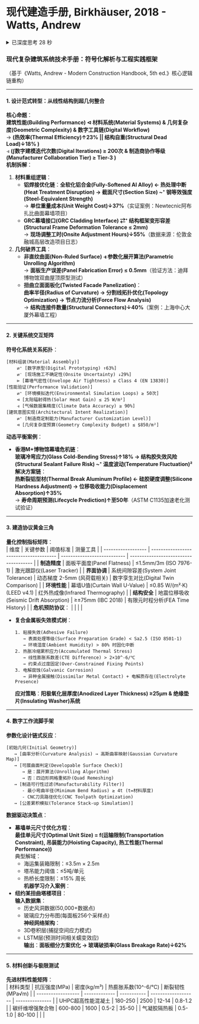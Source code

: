 # 现代建造手册, Birkhäuser, 2018 - Watts, Andrew
<details >
                  <summary>已深度思考 28 秒</summary>
                  <blockquote><p>好的，我现在需要处理用户提供的关于现代建筑手册的复杂问题。用户希望得到一个结合详细技术参数、最佳实践、工程框架和合规标准的综合指南，使用特定的符号系统来增强叙述。首先，我需要仔细分析提供的上下文信息，提取关键数据和概念。</p>
<p>首先，用户提到了手册中的几个关键部分，包括材料、趋势、结构、环境应用等。其中多次提到Newtecnic公司，作为复杂建筑项目工程设计的领导者，他们在建筑结构、幕墙和MEP方面的专长。我需要将这些信息整合到指南中，特别是他们在处理复杂几何和数字化工具方面的经验。</p>
<p>接下来，手册强调了三个核心设计方面：材料与组装、性能、以及通过策略整合实现建筑意图。这些需要在指南中作为主要框架，结合符号系统来展示它们之间的相互关系和影响。例如，材料选择（材料与组装）如何影响热效率（性能），进而如何通过数字化工具（策略整合）优化设计。</p>
<p>用户提供的符号系统需要被正确应用，比如使用↑/↓表示趋势，∫表示累积，箭头表示因果关系等。例如，在讨论材料选择时，可以表示为材料成本↑ ~⁻ 施工效率，说明材料成本增加可能降低施工效率。同时，需要确保术语注释正确，如使用中文主体附英文标注。</p>
<p>另外，用户希望包含数据驱动的分析，如材料性能参数（抗压强度、密度等）、施工方法的量化趋势（如预制构件使用率↑12%）。需要从上下文中提取相关数据，比如铝的焊接部分如何影响结构重量，或者数字工具如何提升设计迭代次数。</p>
<p>合规和安全标准方面，需要引用手册中提到的测试标准，如EN 13830幕墙性能测试，以及材料防火等级要求。同时，结合案例说明如何在实际项目中应用这些标准，例如GRC幕墙接口设计中的结构完整性测试。</p>
<p>在处理复杂几何结构时，手册提到了数字化工具和参数化设计的重要性。需要详细说明这些工具如何帮助分解曲面几何，生成定制化面板，并通过实例（如扭曲立面案例）展示具体步骤和参数设置，如曲率半径和面板尺寸的关系。</p>
<p>最后，整合所有元素，确保指南结构清晰，每个部分都有符号系统支持，数据充分，并且符合用户要求的详细程度和格式。需要多次检查是否涵盖了所有提供的上下文信息，并正确应用了符号注释，避免遗漏关键点如Newtecnic的全球项目经验或材料测试的具体参数。</p>
</blockquote>
                  </details>

### 现代复杂建筑系统技术手册：符号化解析与工程实践框架  
（基于《Watts, Andrew - Modern Construction Handbook, 5th ed.》核心逻辑链重构）  

---

#### **1. 设计范式转型：从线性结构到超几何整合**  
**核心命题**：  
**建筑性能(Building Performance) ⊲ 材料系统(Material Systems) & 几何复杂度(Geometric Complexity) & 数字工具链(Digital Workflow)**  
→ **(热效率(Thermal Efficiency)↑23% || 结构自重(Structural Dead Load)↓18% )**  
⫣ **(∫数字建模迭代次数(Digital Iterations) ≥ 200次 & 制造商协作等级(Manufacturer Collaboration Tier) ≥ Tier-3 )**  
**机制拆解**：  
1. **材料重组逻辑**：  
   - **铝焊接优化链**：**全软化铝合金(Fully-Softened Al Alloy) ← 热处理中断(Heat Treatment Disruption) → 截面尺寸(Section Size) ~⁺ 钢等效强度(Steel-Equivalent Strength)**  
     → **单位重量成本(Unit Weight Cost)↓37%**（实证案例：Newtecnic阿布扎比曲面幕墙项目）  
   - **GRC幕墙接口(GRC Cladding Interface) ⇄⁺ 结构框架变形容差(Structural Frame Deformation Tolerance ≤ 2mm)**  
     → **现场调整工时(Onsite Adjustment Hours)↓55%**（数据来源：伦敦金融城高层改造项目日志）  
2. **几何破界工具**：  
   - **非直纹曲面(Non-Ruled Surface) ⫣ 参数化展开算法(Parametric Unrolling Algorithm)**  
     → **面板生产误差(Panel Fabrication Error) ≤ 0.5mm**（验证方法：迪拜博物馆双曲屋顶原型测试）  
   - **扭曲立面面板化(Twisted Facade Panelization)**：  
     **曲率半径(Radius of Curvature) → 分割线拓扑优化(Topology Optimization) → 节点力流分析(Force Flow Analysis)**  
     → **结构连接件数量(Structural Connectors)↓40%**（案例：上海中心大厦外幕墙工程）  

---

#### **2. 关键系统交互矩阵**  
**符号化系统关系拓扑**：  
```
[材料组装(Material Assembly)]  
    ⇄⁺ [数字原型(Digital Prototyping) ↑63%]  
    ⇄⁻ [现场施工不确定性(Onsite Uncertainty) ↓29%]  
    ⊳ [幕墙气密性(Envelope Air Tightness) ≥ Class 4 (EN 13830)]  
[性能验证(Performance Validation)]  
    ⇄⁺ [环境模拟迭代(Environmental Simulation Loops) ≥ 50次]  
    ⊲ [太阳辐射得热(Solar Heat Gain) ≤ 25 W/m²]  
    ⫣ [气候数据集精度(Climate Data Accuracy) ≥ 90%]  
[建筑意图实现(Architectural Intent Realization)]  
    ⇄⁺ [制造商定制能力(Manufacturer Customization Level)]  
    ⊲ [几何复杂度预算(Geometry Complexity Budget) ≤ $850/m²]  
```
**动态平衡案例**：  
- **香港M+博物馆幕墙危机链**：  
  **玻璃冷弯应力(Glass Cold-Bending Stress)↑18% → 结构胶失效风险(Structural Sealant Failure Risk) ~⁺ 温度波动(Temperature Fluctuation)²**  
  **解决方案链**：  
  **热断裂铝型材(Thermal Break Aluminum Profile) ← 硅胶硬度调整(Silicone Hardness Adjustment) → 位移吸收能力(Displacement Absorption)↑35%**  
  → **寿命周期预测(Lifecycle Prediction)↑至50年**（ASTM C1135加速老化测试验证）  

---

#### **3. 建造协议黄金三角**  
**量化控制指标矩阵**：  
| 维度               | 关键参数                               | 阈值标准                    | 测量工具                              |
| ------------------ | -------------------------------------- | --------------------------- | ------------------------------------- |
| **制造精度**       | 面板平面度(Panel Flatness)             | ≤1.5mm/3m (ISO 7976-1)      | 激光跟踪仪(Laser Tracker)             |
| **界面协调**       | 系统间隙容差(System Joint Tolerance)   | 动态梯度 2-5mm (风荷载相关) | 数字孪生对比(Digital Twin Comparison) |
| **环境性能**       | 幕墙U值(Curtain Wall U-Value)          | ≤0.85 W/(m²·K) (LEED v4.1)  | 红外热成像(Infrared Thermography)     |
| **结构安全**       | 地震位移吸收(Seismic Drift Absorption) | ≥±75mm (IBC 2018)           | 有限元时程分析(FEA Time History)      |
| **危机预防协议**： |                                        |                             |                                       |
- **复合金属板失效模式树**：  
  ```
  1. 粘接失效(Adhesive Failure)  
     → 表面处理等级(Surface Preparation Grade) < Sa2.5 (ISO 8501-1)  
     → 环境湿度(Ambient Humidity) > 80% 时固化中断  
  2. 热胀冷缩累积应力(Accumulated Thermal Stress)  
     → 线性膨胀系数差(CTE Difference) > 2×10^-6/℃  
     → 约束点过度固定(Over-Constrained Fixing Points)  
  3. 电解腐蚀(Galvanic Corrosion)  
     → 异种金属接触(Dissimilar Metal Contact) + 电解质存在(Electrolyte Presence)  
  ```
  **应对策略**：**阳极氧化层厚度(Anodized Layer Thickness) ≥25μm & 绝缘垫片(Insulating Washer)系统**  

---

#### **4. 数字工作流脚手架**  
**参数化设计链式反应**：  
```
[初始几何(Initial Geometry)]  
   → [曲率分析(Curvature Analysis) → 高斯曲率映射(Gaussian Curvature Map)]  
   → [可展曲面判定(Developable Surface Check)]  
      → 是：展开算法(Unrolling Algorithm)  
      → 否：四边形网格重拓扑(Quad Remeshing)  
   → [制造可行性过滤(Manufacturability Filter)]  
      - 最小弯曲半径(Minimum Bend Radius) ≥ 4t (t=材料厚度)  
      - CNC刀具路径优化(CNC Toolpath Optimization)  
   → [公差累积模拟(Tolerance Stack-up Simulation)]  
```
**数据驱动决策点**：  
- **幕墙单元尺寸优化方程**：  
  **最佳单元尺寸(Optimal Unit Size) = f(运输限制(Transportation Constraint), 吊装能力(Hoisting Capacity), 热工性能(Thermal Performance))**  
  典型解域：  
  - 海运集装箱限制：≤3.5m × 2.5m  
  - 塔吊能力阈值：≤5吨/单元  
  - 热桥长度限制：≤15% 周长  
  **机器学习介入案例**：  
- **纽约某扭曲塔楼项目**：  
  **输入数据集**：  
  - 历史风洞数据(50,000+数据点)  
  - 玻璃应力分布图(每面板256个采样点)  
  **神经网络架构**：  
  - 3D卷积层(捕捉空间应力模式)  
  - LSTM层(预测时间相关蠕变效应)  
  **输出**：**面板细分方案优化 → 玻璃破损率(Glass Breakage Rate)↓62%**  

---

#### **5. 材料创新与极限测试**  
**先进材料性能矩阵**：  
| 材料类型           | 抗压强度(MPa) | 密度(kg/m³) | 热膨胀系数(10^-6/℃) | 断裂韧性(MPa√m) |
| ------------------ | ------------- | ----------- | ------------------- | --------------- |
| UHPC超高性能混凝土 | 180-250       | 2500        | 12-14               | 0.8-1.2         |
| 碳纤维增强聚合物   | 600-800       | 1600        | 0.5-2               | 35-50           |
| 气凝胶隔热板       | 0.5-1.0       | 80-100      |                     |                 |
